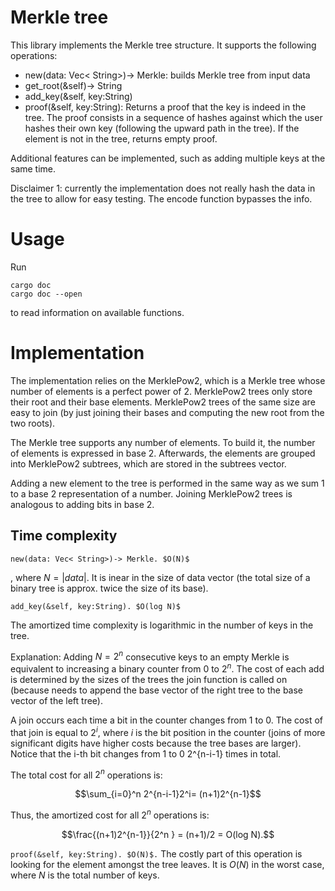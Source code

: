 <!-- Merkle tree -->
# Merkle tree
This library implements the Merkle tree structure. It supports the following operations:
* new(data: Vec< String>)-> Merkle: builds Merkle tree from input data
* get_root(&self)-> String
* add_key(&self, key:String)
* proof(&self, key:String): Returns a proof that the key is indeed in the tree. The proof consists in a sequence of hashes against which the user hashes their own key (following the upward path in the tree). If the element is not in the tree, returns empty proof. 

Additional features can be implemented, such as adding multiple keys at the same time. 

Disclaimer 1: currently the implementation does not really hash the data in the tree to allow for easy testing. The encode function bypasses the info. 

# Usage 
Run 
```
cargo doc
cargo doc --open 
```
to read information on available functions. 

# Implementation

The implementation relies on the MerklePow2, which is a Merkle tree whose number of elements is a perfect power of 2. MerklePow2 trees only store their root and their base elements. MerklePow2 trees of the same size are easy to join (by just joining their bases and computing the new root from the two roots).

The Merkle tree supports any number of elements. To build it, the number of elements is expressed in base 2. Afterwards, the elements are grouped into MerklePow2 subtrees, which are stored in the subtrees vector. 

Adding a new element to the tree is performed in the same way as we sum 1 to a base 2 representation of a number. Joining MerklePow2 trees is analogous to adding bits in base 2.

## Time complexity 
``
new(data: Vec< String>)-> Merkle. $O(N)$
``

, where $N=|data|$. It is inear in the size of data vector (the total size of a binary tree is approx. twice the size of its base).

``
add_key(&self, key:String). $O(log N)$
``

The amortized time complexity is logarithmic in the number of keys in the tree.

Explanation: Adding $N = 2^n$ consecutive keys to an empty Merkle is equivalent to increasing a binary counter from $0$ to $2^n$. The cost of each add is determined by the sizes of the trees the join function is called on (because needs to append the base vector of the right tree to the base vector of the left tree). 

A join occurs each time a bit in the counter changes from 1 to 0. The cost of that join is equal to $2^i$, where $i$ is the bit position in the counter (joins of more significant digits have higher costs because the tree bases are larger). Notice that the i-th bit changes from 1 to 0 2^{n-i-1} times in total. 

The total cost for all $2^n$ operations is:
```math
\sum_{i=0}^n 2^{n-i-1}2^i= (n+1)2^{n-1}
```

Thus, the amortized cost for all $2^n$ operations is:
```math
\frac{(n+1)2^{n-1}}{2^n } = (n+1)/2 = O(log N).
```

``
proof(&self, key:String). $O(N)$.
``
The costly part of this operation is looking for the element amongst the tree leaves. It is $O(N)$ in the worst case, where $N$ is the total number of keys. 
